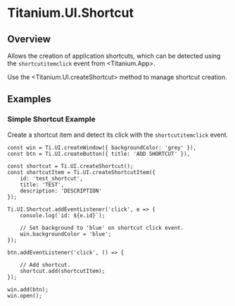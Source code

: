 # Titanium.UI.Shortcut

<TypeHeader/>

## Overview

Allows the creation of application shortcuts, which can be detected using
the `shortcutitemclick` event from <Titanium.App>.

Use the <Titanium.UI.createShortcut> method to manage shortcut creation.

## Examples

### Simple Shortcut Example

Create a shortcut item and detect its click with the `shortcutitemclick` event.

    const win = Ti.UI.createWindow({ backgroundColor: 'grey' }),
    const btn = Ti.UI.createButton({ title: 'ADD SHORTCUT' }),

    const shortcut = Ti.UI.createShortcut();
    const shortcutItem = Ti.UI.createShortcutItem({
        id: 'test_shortcut',
        title: 'TEST',
        description: 'DESCRIPTION'
    });

    Ti.UI.Shortcut.addEventListener('click', e => {
        console.log(`id: ${e.id}`);

        // Set background to 'blue' on shortcut click event.
        win.backgroundColor = 'blue';
    });

    btn.addEventListener('click', () => {

        // Add shortcut.
        shortcut.add(shortcutItem);
    });

    win.add(btn);
    win.open();

<ApiDocs/>
